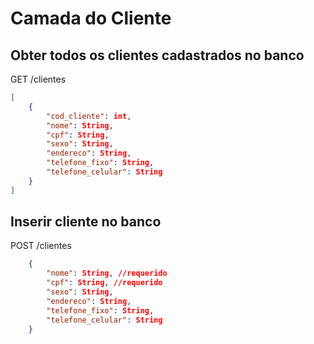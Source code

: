 # Camada do Cliente

## Obter todos os clientes cadastrados no banco

GET /clientes
```json
[   
    {
        "cod_cliente": int,
        "nome": String,
        "cpf": String,
        "sexo": String,
        "endereco": String,
        "telefone_fixo": String,
        "telefone_celular": String
    }
]

```
## Inserir cliente no banco
POST /clientes
```json 
    {
        "nome": String, //requerido
        "cpf": String, //requerido
        "sexo": String, 
        "endereco": String,
        "telefone_fixo": String,
        "telefone_celular": String
    }
```
